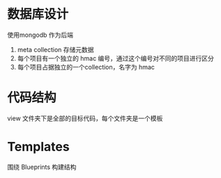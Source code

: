 # 数据库设计

使用mongodb 作为后端

1. meta collection 存储元数据
2. 每个项目有一个独立的 hmac 编号，通过这个编号对不同的项目进行区分
3. 每个项目占据独立的一个collection，名字为 hmac 

# 代码结构
view 文件夹下是全部的目标代码，每个文件夹是一个模板

# Templates

围绕 Blueprints 构建结构